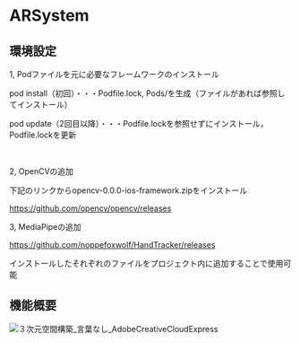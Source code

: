# ARSystem

## 環境設定

1, Podファイルを元に必要なフレームワークのインストール

pod install（初回）・・・Podfile.lock, Pods/を生成（ファイルがあれば参照してインストール）

pod update（2回目以降）・・・Podfile.lockを参照せずにインストール，Podfile.lockを更新

<br>

2, OpenCVの追加

下記のリンクからopencv-0.0.0-ios-framework.zipをインストール

https://github.com/opencv/opencv/releases

3, MediaPipeの追加

https://github.com/noppefoxwolf/HandTracker/releases

インストールしたそれぞれのファイルをプロジェクト内に追加することで使用可能

## 機能概要

![３次元空間構築_言葉なし_AdobeCreativeCloudExpress](https://user-images.githubusercontent.com/61243751/155966245-e37da51b-d2db-4d96-bae1-611575ebd0e5.gif)


